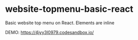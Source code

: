 # website-topmenu-basic-react
Basic website top menu on React. Elements are inline

DEMO: https://4jyy3l0979.codesandbox.io/
